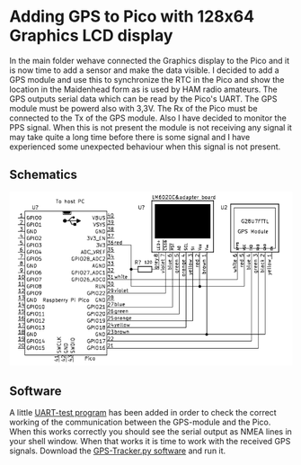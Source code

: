 # Adding GPS to Pico with 128x64 Graphics LCD display
In the main folder wehave connected the Graphics display to the Pico and it is now time to add a sensor and make the data visible.
I decided to add a GPS module and use this to synchronize the RTC in the Pico and show the location in the Maidenhead form as is used by HAM radio amateurs.
The GPS outputs serial data which can be read by the Pico's UART. The GPS module must be powerd also with 3,3V. The Rx of the Pico must be connected to the Tx of the GPS module.
Also I have decided to monitor the PPS signal. When this is not present the module is not receiving any signal it may take quite a long time before there is some signal and I have experienced some unexpected behaviour when this signal is not present.
## Schematics
![This is the schematics](/picture/GPS-Tracker.png)
## Software
A little [UART-test program](./UART-test.py) has been added in order to check the correct working of the communication between the GPS-module and the Pico. When this works correctly you should see the serial output as NMEA lines in your shell window.
When that works it is time to work with the received GPS signals. Download the [GPS-Tracker.py software](./GPS-Tracker.py) and run it.
